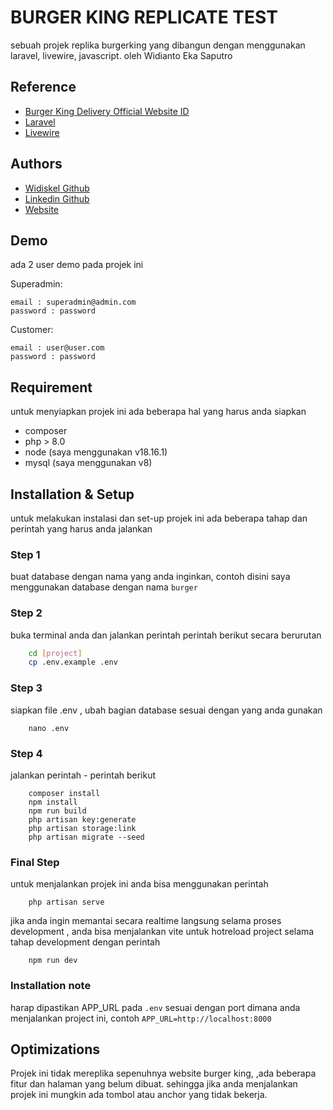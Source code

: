 
# BURGER KING REPLICATE TEST

sebuah projek replika burgerking yang dibangun dengan menggunakan laravel, livewire, javascript. oleh Widianto Eka Saputro



## Reference

 - [Burger King Delivery Official Website ID](https://bkdelivery.co.id/)
 - [Laravel](https://laravel.com/)
 - [Livewire](https://livewire.laravel.com/)



## Authors

- [Widiskel Github](https://www.github.com/widiskel)
- [Linkedin Github](https://www.linkedin.com/in/widianto-eka-saputro-5b7a3b168/)
- [Website](https://widiskel.site)



## Demo

ada 2 user demo pada projek ini

Superadmin:
```
email : superadmin@admin.com
password : password
```

Customer:
```
email : user@user.com
password : password
```

## Requirement

untuk menyiapkan projek ini ada beberapa hal yang harus anda siapkan

- composer
- php > 8.0
- node (saya menggunakan v18.16.1)
- mysql (saya menggunakan v8)



## Installation & Setup

untuk melakukan instalasi dan set-up projek ini ada beberapa tahap dan perintah yang harus anda jalankan

### Step 1
buat database dengan nama yang anda inginkan, contoh disini saya menggunakan database dengan nama  ``` burger ```
### Step 2
buka terminal anda dan jalankan perintah perintah berikut secara berurutan
```bash
    cd [project]
    cp .env.example .env
```
### Step 3
siapkan file .env , ubah bagian database sesuai dengan yang anda gunakan
```
    nano .env
```
### Step 4
jalankan perintah - perintah berikut
```
    composer install
    npm install
    npm run build
    php artisan key:generate
    php artisan storage:link
    php artisan migrate --seed
```
### Final Step
untuk menjalankan projek ini anda bisa menggunakan perintah
```
    php artisan serve
```
jika anda ingin memantai secara realtime langsung selama proses development , anda bisa menjalankan vite untuk hotreload project selama tahap development dengan perintah
```
    npm run dev
```

### Installation note
harap dipastikan APP_URL pada ```.env``` sesuai dengan port dimana anda menjalankan project ini, contoh ```APP_URL=http://localhost:8000```



## Optimizations

Projek ini tidak mereplika sepenuhnya website burger king, ,ada beberapa fitur dan halaman yang belum dibuat. sehingga jika anda menjalankan projek ini mungkin ada tombol atau anchor yang tidak bekerja.  


